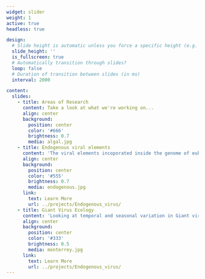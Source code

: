 ```yaml
---
widget: slider
weight: 1
active: true
headless: true

design:
  # Slide height is automatic unless you force a specific height (e.g. '400px')
  slide_height: ''
  is_fullscreen: true
  # Automatically transition through slides?
  loop: false
  # Duration of transition between slides (in ms)
  interval: 2000

content:
  slides:
    - title: Areas of Research
      content: Take a look at what we're working on...
      align: center
      background:
        position: center
        color: '#666'
        brightness: 0.7
        media: algal.jpg
    - title: Endogenous viral elements
      content: 'The viral elements incoporated inside the genome of eukaryotes'
      align: center
      background:
        position: center
        color: '#555'
        brightness: 0.7
        media: endogenous.jpg
      link:
        text: Learn More
        url: ../projects/Endogenous_virus/
    - title: Giant Virus Ecology
      content: 'Looking at temporal and seasonal variation in Giant virus populations'
      align: center
      background:
        position: center
        color: '#333'
        brightness: 0.5
        media: monterrey.jpg
      link:
        text: Learn More
        url: ../projects/Endogenous_virus/
---
```

